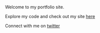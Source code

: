 Welcome to my portfolio site. 

Explore my code and check out my site [here](https://www.kingcodes.dev)

Connect with me on [twitter](https://www.twitter.com/iimkiing)
